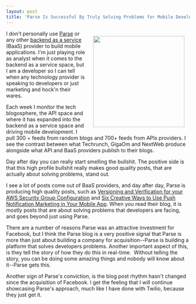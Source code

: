 ```yaml
---
layout: post
title: 'Parse Is Successful By Truly Solving Problems for Mobile Developers'
---
```

<p><a href="https://parse.com/" target="_blank"><img style="padding: 15px;" src="https://s3.amazonaws.com/kinlane-productions/baas/parse-cloud.png" alt="" width="250" align="right" /></a></p>
<p>I don't personally use <a href="https://parse.com/">Parse</a> or any other <a href="http://baas.apievangelist.com/">backend as a service</a> (BaaS) provider to build mobile applications.  I'm just playing role as analyst when it comes to the backend as a service space, but I am a developer so I can tell when any technology provider is speaking to developers or just marketing and hock'n their wares.</p>
<p>Each week I monitor the tech blogosphere, the API space and where it has expanded into the backend as a service space and driving mobile development.  I pull 300 + feeds from random blogs and 700+ feeds from APIs providers.  I see the contrast between what Techrunch, GigaOm and NextWeb produce alongside what API and BaaS providers publish to their blogs.</p>
<p>Day after day you can really start smelling the bullshit. The positive side is that this high profile bullshit really makes good quality posts, that are actually about solving problems, stand out.</p>
<p>I see a lot of posts come out of BaaS providers, and day after day, Parse is producing high quality posts, such as&nbsp;<a href="http://blog.parse.com/2013/04/29/versioning-and-verification-for-your-aws-security-group-configuration/">Versioning and Verification for your AWS Security Group Configuration</a> and <a href="http://blog.parse.com/2013/04/09/six-creative-ways-to-use-push-notification-marketing-in-your-mobile-app/">Six Creative Ways to Use Push Notification Marketing in Your Mobile App</a>.  When you read their blog, it is mostly posts that are about solving problems that developers are facing, and goes beyond just using Parse.</p>
<p>There are a number of reasons Parse was an attractive investment for Facebook, but I think the Parse blog is a very positive signal that Parse is more than just about building a company for acquisition--Parse is building a platform that solves developers problems. Another important aspect of this, is they tell the story of how they do this in real-time. &nbsp;Without telling the story, you can be doing some amazing things and nobody will know about it--Parse gets this.</p>
<p>Another sign of Parse's conviction, is the blog post rhythm hasn't changed since the acquisition of Facebook. I get the feeling that I will continue showcasing Parse's approach, much like I have done with Twilio, because they just get it.</p>